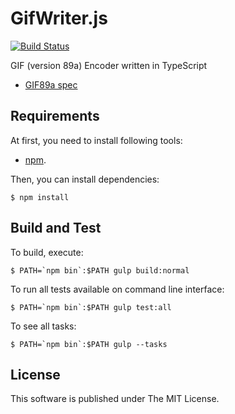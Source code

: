 GifWriter.js
====================

[![Build Status](https://travis-ci.org/nobuoka/GifWriter.js.svg?branch=dev)](https://travis-ci.org/nobuoka/GifWriter.js)

GIF (version 89a) Encoder written in TypeScript

* [GIF89a spec](http://www.w3.org/Graphics/GIF/spec-gif89a.txt)

Requirements
------------------------------

At first, you need to install following tools:

* [npm](https://npmjs.org/doc/README.html).

Then, you can install dependencies:

```
$ npm install
```

Build and Test
------------------------------

To build, execute:

````
$ PATH=`npm bin`:$PATH gulp build:normal
````

To run all tests available on command line interface:

````
$ PATH=`npm bin`:$PATH gulp test:all
````

To see all tasks:

````
$ PATH=`npm bin`:$PATH gulp --tasks
````

License
------------------------------

This software is published under The MIT License.
